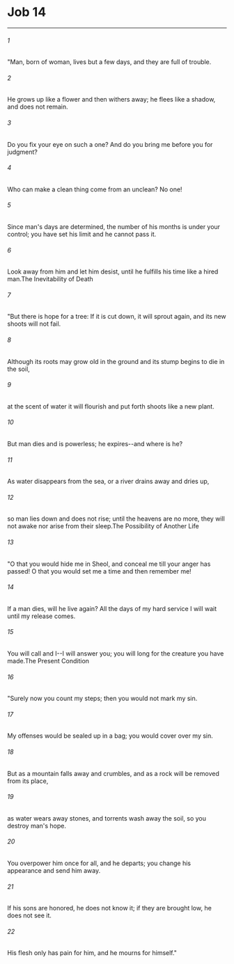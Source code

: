 # Job 14
***



###### 1 
"Man, born of woman, lives but a few days, and they are full of trouble. 

###### 2 
He grows up like a flower and then withers away; he flees like a shadow, and does not remain. 

###### 3 
Do you fix your eye on such a one? And do you bring me before you for judgment? 

###### 4 
Who can make a clean thing come from an unclean? No one! 

###### 5 
Since man's days are determined, the number of his months is under your control; you have set his limit and he cannot pass it. 

###### 6 
Look away from him and let him desist, until he fulfills his time like a hired man.The Inevitability of Death 

###### 7 
"But there is hope for a tree: If it is cut down, it will sprout again, and its new shoots will not fail. 

###### 8 
Although its roots may grow old in the ground and its stump begins to die in the soil, 

###### 9 
at the scent of water it will flourish and put forth shoots like a new plant. 

###### 10 
But man dies and is powerless; he expires--and where is he? 

###### 11 
As water disappears from the sea, or a river drains away and dries up, 

###### 12 
so man lies down and does not rise; until the heavens are no more, they will not awake nor arise from their sleep.The Possibility of Another Life 

###### 13 
"O that you would hide me in Sheol, and conceal me till your anger has passed! O that you would set me a time and then remember me! 

###### 14 
If a man dies, will he live again? All the days of my hard service I will wait until my release comes. 

###### 15 
You will call and I--I will answer you; you will long for the creature you have made.The Present Condition 

###### 16 
"Surely now you count my steps; then you would not mark my sin. 

###### 17 
My offenses would be sealed up in a bag; you would cover over my sin. 

###### 18 
But as a mountain falls away and crumbles, and as a rock will be removed from its place, 

###### 19 
as water wears away stones, and torrents wash away the soil, so you destroy man's hope. 

###### 20 
You overpower him once for all, and he departs; you change his appearance and send him away. 

###### 21 
If his sons are honored, he does not know it; if they are brought low, he does not see it. 

###### 22 
His flesh only has pain for him, and he mourns for himself."
